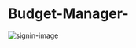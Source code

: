 # Budget-Manager-
![signin-image](https://github.com/IlhamElkasm/Budget-Manager-/assets/157011515/df901858-2801-4a26-9228-44d2ce60800f)
